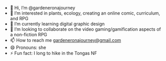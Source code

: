 - 👋 Hi, I’m @gardeneronajourney
- 👀 I’m interested in plants, ecology, creating an online comic, curriculum, and RPG
- 🌱 I’m currently learning digital graphic design
- 💞️ I’m looking to collaborate on the video gaming/gamification aspects of a non-fiction RPG
- 📫 How to reach me gardeneronajourney@gmail.com
- 😄 Pronouns: she
- ⚡ Fun fact: I long to hike in the Tongas NF

<!---
gardeneronajourney/gardeneronajourney is a ✨ special ✨ repository because its `README.md` (this file) appears on your GitHub profile.
You can click the Preview link to take a look at your changes.
--->
